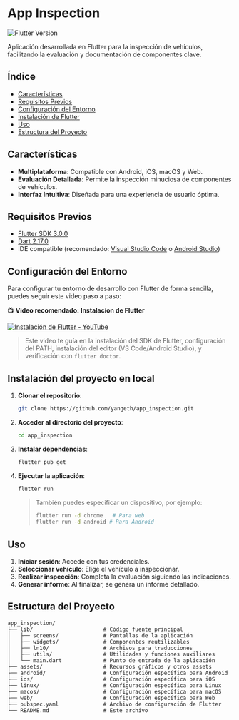# App Inspection

![Flutter Version](https://img.shields.io/badge/Flutter-3.0.0-blue)

Aplicación desarrollada en Flutter para la inspección de vehículos, facilitando la evaluación y documentación de componentes clave.

## Índice

- [Características](#características)
- [Requisitos Previos](#requisitos-previos)
- [Configuración del Entorno](#configuración-del-entorno)
- [Instalación de Flutter](#instalación)
- [Uso](#uso)
- [Estructura del Proyecto](#estructura-del-proyecto)

## Características

- **Multiplataforma**: Compatible con Android, iOS, macOS y Web.
- **Evaluación Detallada**: Permite la inspección minuciosa de componentes de vehículos.
- **Interfaz Intuitiva**: Diseñada para una experiencia de usuario óptima.

## Requisitos Previos

- [Flutter SDK 3.0.0](https://docs.flutter.dev/get-started/install)
- [Dart 2.17.0](https://dart.dev/get-dart)
- IDE compatible (recomendado: [Visual Studio Code](https://code.visualstudio.com/) o [Android Studio](https://developer.android.com/studio))

## Configuración del Entorno

Para configurar tu entorno de desarrollo con Flutter de forma sencilla, puedes seguir este video paso a paso:

📺 **Video recomendado: Instalacion de Flutter**

[![Instalación de Flutter - YouTube](https://img.youtube.com/vi/fq4N0hgOWzU/0.jpg)](https://www.youtube.com/watch?v=OIlhCrBp-uw)

> Este video te guía en la instalación del SDK de Flutter, configuración del PATH, instalación del editor (VS Code/Android Studio), y verificación con `flutter doctor`.

## Instalación del proyecto en local

1. **Clonar el repositorio**:

   ```bash
   git clone https://github.com/yangeth/app_inspection.git
   ```

2. **Acceder al directorio del proyecto**:

   ```bash
   cd app_inspection
   ```

3. **Instalar dependencias**:

   ```bash
   flutter pub get
   ```

4. **Ejecutar la aplicación**:

   ```bash
   flutter run
   ```

   > También puedes especificar un dispositivo, por ejemplo:
   >
   > ```bash
   > flutter run -d chrome   # Para web
   > flutter run -d android # Para Android
   > ```

## Uso

1. **Iniciar sesión**: Accede con tus credenciales.
2. **Seleccionar vehículo**: Elige el vehículo a inspeccionar.
3. **Realizar inspección**: Completa la evaluación siguiendo las indicaciones.
4. **Generar informe**: Al finalizar, se genera un informe detallado.

## Estructura del Proyecto

```plaintext
app_inspection/
├── lib/                      # Código fuente principal
│   ├── screens/              # Pantallas de la aplicación
│   ├── widgets/              # Componentes reutilizables
│   ├── ln10/                 # Archivos para traducciones
│   ├── utils/                # Utilidades y funciones auxiliares
│   └── main.dart             # Punto de entrada de la aplicación
├── assets/                   # Recursos gráficos y otros assets
├── android/                  # Configuración específica para Android
├── ios/                      # Configuración específica para iOS
├── linux/                    # Configuración específica para Linux
├── macos/                    # Configuración específica para macOS
├── web/                      # Configuración específica para Web
├── pubspec.yaml              # Archivo de configuración de Flutter
└── README.md                 # Este archivo
```


